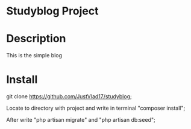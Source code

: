 # Studyblog Project

# Desсription 

This is the simple blog

# Install

git clone https://github.com/JustVlad17/studyblog;

Locate to directory with project and write in terminal "composer install";

After write "php artisan migrate" and "php artisan db:seed";

